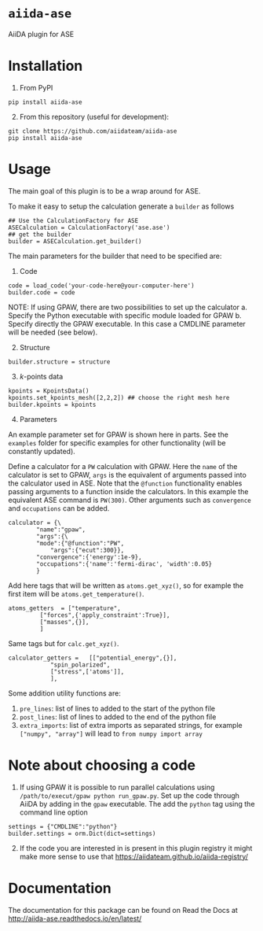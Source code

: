 # `aiida-ase`
AiiDA plugin for ASE

# Installation

1. From PyPI 

```
pip install aiida-ase
```

2. From this repository (useful for development):

```
git clone https://github.com/aiidateam/aiida-ase 
pip install aiida-ase
```

# Usage

The main goal of this plugin is to be a wrap around for ASE. 

To make it easy to setup the calculation generate a `builder` as follows

```
## Use the CalculationFactory for ASE
ASECalculation = CalculationFactory('ase.ase')
## get the builder
builder = ASECalculation.get_builder()
```

The main parameters for the builder that need to be specified are:

1. Code 

```
code = load_code('your-code-here@your-computer-here')
builder.code = code
```
NOTE: If using GPAW, there are two possibilities to set up the calculator
	a. Specify the Python executable with specific module loaded for GPAW
	b. Specify directly the GPAW executable. In this case a CMDLINE parameter will be needed (see below).

2. Structure
```
builder.structure = structure 
```

3. _k_-points data
```
kpoints = KpointsData()
kpoints.set_kpoints_mesh([2,2,2]) ## choose the right mesh here
builder.kpoints = kpoints 
``` 

4. Parameters

An example parameter set for GPAW is shown here in parts. See the `examples` folder for specific examples for other functionality (will be constantly updated).

Define a calculator for a `PW` calculation with GPAW. Here the `name` of the calculator is set to GPAW, `args` is the equivalent of arguments passed into the calculator used in ASE. Note that the `@function` functionality enables passing arguments to a function inside the calculators. In this example the equivalent ASE command is `PW(300)`. Other arguments such as `convergence` and `occupations` can be added. 
```
calculator = {\
		"name":"gpaw",
		"args":{\
		"mode":{"@function":"PW",
			"args":{"ecut":300}},
		"convergence":{'energy':1e-9},
		"occupations":{'name':'fermi-dirac', 'width':0.05}
		}
```

Add here tags that will be written as `atoms.get_xyz()`, so for example the first item will be `atoms.get_temperature()`. 
```
atoms_getters  = ["temperature",
		 ["forces",{'apply_constraint':True}],
		 ["masses",{}],
		 ]
```

Same tags but for `calc.get_xyz()`.
```
calculator_getters =   [["potential_energy",{}],
			"spin_polarized",
			["stress",['atoms']],
			],
```

Some addition utility functions are:

1. `pre_lines`: list of lines to added to the start of the python file
2. `post_lines`: list of lines to added to the end of the python file
3. `extra_imports`: list of extra imports as separated strings, for example `["numpy", "array"]` will lead to `from numpy import array`

# Note about choosing a code

1. If using GPAW it is possible to run parallel calculations using `/path/to/execut/gpaw python run_gpaw.py`. Set up the code through AiiDA by adding in the `gpaw` executable. The add the `python` tag using the command line option
```
settings = {"CMDLINE":"python"}
builder.settings = orm.Dict(dict=settings)
```

2. If the code you are interested in is present in this plugin registry it might make more sense to use that https://aiidateam.github.io/aiida-registry/


# Documentation
The documentation for this package can be found on Read the Docs at
http://aiida-ase.readthedocs.io/en/latest/

